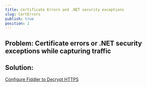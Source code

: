 ```yaml
---
title: Certificate Errors and .NET security exceptions
slug: CertErrors
publish: true
position: 2
---
```


Problem: Certificate errors or .NET security exceptions while capturing traffic
-------------------------------------------------------------------------------

Solution: 
---------

[Configure Fiddler to Decrypt HTTPS][1]

[1]: ../Configure-Fiddler/Tasks/DecryptHTTPS
